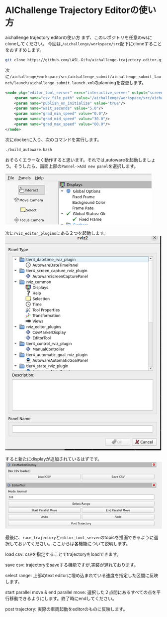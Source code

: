 # AIChallenge Trajectory Editorの使い方
aichallenge trajectory editorの使い方
まず、このレポジトリを任意のwsにcloneしてください。
今回は,`/aichallenge/workspace/src`配下にcloneすることをおすすめします。
```bash
git clone https://github.com/iASL-Gifu/aichallenge-trajectory-editor.git
```

次に`/aichallenge/workspace/src/aichallenge_submit/aichallenge_submit_launch/launch/aichallenge_submit.launch.xml`のplanningを変更します。

```xml
<node pkg="editor_tool_server" exec="interactive_server" output="screen" name="editor_tool_server">
    <param name="csv_file_path" value="/aichallenge/workspace/src/aichallenge-trajectory-editor/csv/centerline_15km.csv"/>
    <param name="publish_on_initialize" value="true"/>
    <param name="wait_seconds" value="5.0"/>
    <param name="grad_min_speed" value="0.0"/>
    <param name="grad_mid_speed" value="30.0"/>
    <param name="grad_max_speed" value="60.0"/>
</node>
```
次にdockerに入り、次のコマンドを実行します。
```bash
./build_autoware.bash
```

おそらくエラーなく動作すると思います。それでは,autowareを起動しましょう。そうしたら、画面上部の`Pannel->Add new panel`を選択します。

![image](./asset/panel.png)

次に`rviz_editor_plugins`にある２つを起動します。
![image2](./asset/newpanel.png)

すると新たにdisplayが追加されているはずです。
![rviz2](./asset/rviz2.png)

最後に、`race_trajectory`と`editor_tool_server`のtopicを描画できるように選択しておいてください。ここからは各機能について説明します。

load csv: csvを指定することでtrajectoryをloadできます。

save csv: trajectoryをsaveする機能ですが,実装が遅れております。　

select range: 上部のtext editorに埋め込まれている速度を指定した区間に反映します。　

start parallel move & end parallel move: 選択した２点間にあるすべての点を平行移動できるようにします。終了時にendしてください。

post trajectory: 実際の車両起動をeditorのものに反映します。

